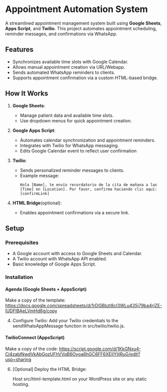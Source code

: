 # Appointment Automation System

A streamlined appointment management system built using **Google Sheets**, **Apps Script**, and **Twilio**. This project automates appointment scheduling, reminder messages, and confirmations via WhatsApp.

## Features

- Synchronizes available time slots with Google Calendar.
- Allows manual appointment creation via URL/Webapp.
- Sends automated WhatsApp reminders to clients.
- Supports appointment confirmation via a custom HTML-based bridge.

## How It Works

1. **Google Sheets**:
   - Manage patient data and available time slots.
   - Use dropdown menus for quick appointment creation.

2. **Google Apps Script**:
   - Automates calendar synchronization and appointment reminders.
   - Integrates with Twilio for WhatsApp messaging.
   - Edits Google Calendar event to reflect user confirmation

3. **Twilio**:
   - Sends personalized reminder messages to clients.
   - Example message:  
     ```
     Hola [Name], te envío recordatorio de la cita de mañana a las [Time] en [Location]. Por favor, confirma haciendo clic aquí: [confirmLink]
     ```

4. **HTML Bridge**(optional):
   - Enables appointment confirmations via a secure link.
   

## Setup

### Prerequisites

- A Google account with access to Google Sheets and Calendar.
- A Twilio account with WhatsApp API enabled.
- Basic knowledge of Google Apps Script.

### Installation

#### Agenda (Google Sheets + AppsScript)

Make a copy of the template: https://docs.google.com/spreadsheets/d/1rDGBbzt8cI3WLu435j79ba4rjZE-lUDFIBAeLVmHd6g/copy



4. Configure Twilio:
    Add your Twilio credentials to the sendWhatsAppMessage function in src/twilio/twilio.js.
#### TwilioConnect (AppsScript)
Make a copy of the code: https://script.google.com/d/1KkGNxu4-Cj4zabINwdVkAbGozUFhVVqB6Oyoa6hGC6FF6XEIlYIilRuG/edit?usp=sharing

6. [Optional] Deploy the HTML Bridge:

    Host src/html-template.html on your WordPress site or any static hosting.
